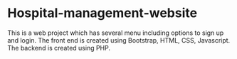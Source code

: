 # Hospital-management-website
This is a web project which has several menu including options to sign up and login. The front end is created using Bootstrap, HTML, CSS, Javascript. The backend is created using PHP.
